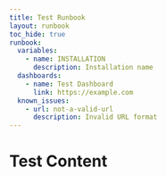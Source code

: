 ```yaml
---
title: Test Runbook
layout: runbook
toc_hide: true
runbook:
  variables:
    - name: INSTALLATION
      description: Installation name
  dashboards:
    - name: Test Dashboard
      link: https://example.com
  known_issues:
    - url: not-a-valid-url
      description: Invalid URL format
---
```


# Test Content
